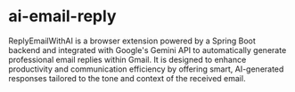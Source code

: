 # ai-email-reply
ReplyEmailWithAI is a browser extension powered by a Spring Boot backend and integrated with Google's Gemini API to automatically generate professional email replies within Gmail. It is designed to enhance productivity and communication efficiency by offering smart, AI-generated responses tailored to the tone and context of the received email.
